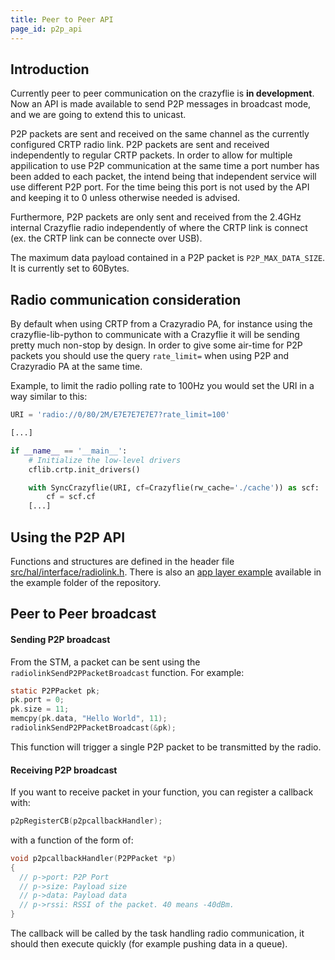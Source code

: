 ```yaml
---
title: Peer to Peer API
page_id: p2p_api
---
```


## Introduction
Currently peer to peer communication on the crazyflie is **in development**. Now an API is made available to send P2P
messages in broadcast mode, and we are going to extend this to unicast.

P2P packets are sent and received on the same channel as the currently configured CRTP radio link. P2P packets are sent and received independently to regular CRTP packets. In order to allow for multiple appilication to use P2P communication at the same time a port number has been added to each packet, the intend being that independent service will use different P2P port. For the time being this port is not used by the API and keeping it to 0 unless otherwise needed is advised.

Furthermore, P2P packets are only sent and received from the 2.4GHz internal Crazyflie radio independently of where the CRTP link is connect (ex. the CRTP link can be connecte over USB).

The maximum data payload contained in a P2P packet is ```P2P_MAX_DATA_SIZE```. It is currently set to 60Bytes.

## Radio communication consideration
By default when using CRTP from a Crazyradio PA, for instance using the crazyflie-lib-python to communicate with a Crazyflie it will be sending pretty much non-stop by design. In order to give some air-time for P2P packets you should use the query `rate_limit=` when using P2P and Crazyradio PA at the same time.

Example, to limit the radio polling rate to 100Hz you would set the URI in a way similar to this:

```Python
URI = 'radio://0/80/2M/E7E7E7E7E7?rate_limit=100'

[...]

if __name__ == '__main__':
    # Initialize the low-level drivers
    cflib.crtp.init_drivers()

    with SyncCrazyflie(URI, cf=Crazyflie(rw_cache='./cache')) as scf:
        cf = scf.cf
    [...]
```
## Using the P2P API
Functions and structures are defined in the header file [src/hal/interface/radiolink.h](https://github.com/bitcraze/crazyflie-firmware/blob/master/src/hal/interface/radiolink.h). There is also an [app layer example](https://github.com/bitcraze/crazyflie-firmware/tree/master/examples/app_peer_to_peer) available in the example folder of the repository.

## Peer to Peer broadcast

#### Sending P2P broadcast

From the STM, a packet can be sent using the ```radiolinkSendP2PPacketBroadcast``` function. For example:

```c
static P2PPacket pk;
pk.port = 0;
pk.size = 11;
memcpy(pk.data, "Hello World", 11);
radiolinkSendP2PPacketBroadcast(&pk);
```

This function will trigger a single P2P packet to be transmitted by the radio.

#### Receiving P2P broadcast

If you want to receive packet in your function, you can register a callback with:

```c
p2pRegisterCB(p2pcallbackHandler);
```
    
with a function of the form of:
```c
void p2pcallbackHandler(P2PPacket *p)
{
  // p->port: P2P Port
  // p->size: Payload size
  // p->data: Payload data
  // p->rssi: RSSI of the packet. 40 means -40dBm.
}
```

The callback will be called by the task handling radio communication, it should then execute quickly (for example pushing data in a queue).



